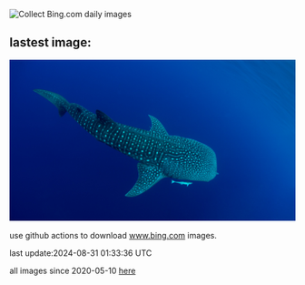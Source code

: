 ![Collect Bing.com daily images](https://github.com/counter2015/bing-daily-images/workflows/Collect%20Bing.com%20daily%20images/badge.svg)
## lastest image:
![](images/WhaleSharkDay.jpg)

use github actions to download www.bing.com images.

last update:2024-08-31 01:33:36 UTC

all images since 2020-05-10 [here](https://github.com/counter2015/bing-daily-images/tree/master/images) 
